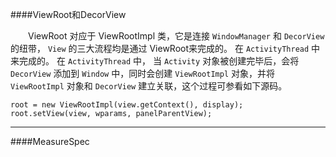 ####ViewRoot和DecorView

　　ViewRoot 对应于 ViewRootImpl 类，它是连接 `WindowManager` 和 `DecorView` 的纽带， `View` 的三大流程均是通过 ViewRoot来完成的。 在 `ActivityThread` 中来完成的。 在 `ActivityThread` 中， 当 `Activity` 对象被创建完毕后，会将 `DecorView` 添加到 `Window` 中，同时会创建 `ViewRootImpl` 对象，并将 `ViewRootImpl` 对象和 `DecorView` 建立关联，这个过程可参看如下源码。


```
root = new ViewRootImpl(view.getContext(), display);
root.setView(view, wparams, panelParentView);	
```

----------
####MeasureSpec
